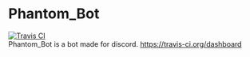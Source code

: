 # Phantom_Bot
[![Travis CI](https://travis-ci.org/PhantomAudio/Phantom_Bot.svg?branch=master)](https://travis-ci.org/PhantomAudio/Phantom_Bot)
<br />
Phantom_Bot is a bot made for discord.
https://travis-ci.org/dashboard
